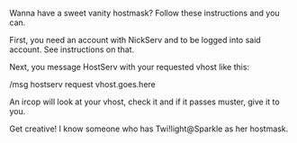 Wanna have a sweet vanity hostmask? Follow these instructions and you can.

First, you need an account with NickServ and to be logged into said account.  See instructions on that.

Next, you message HostServ with your requested vhost like this:

/msg hostserv request vhost.goes.here

An ircop will look at your vhost, check it and if it passes muster, give it to you.

Get creative! I know someone who has Twi!light@Sparkle as her hostmask.
